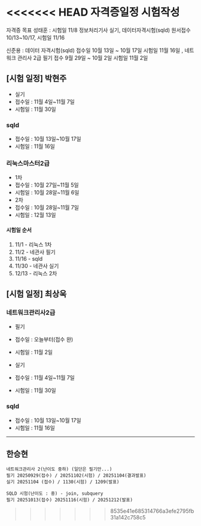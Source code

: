<<<<<<< HEAD
자격증일정 시험작성
=======

자격증 목표
성태훈 : 시험일 11/8 정보처리기사 실기, 데이터자격시험(sqld) 원서접수 10/13~10/17, 시험일 11/16


신준용 : 데이터 자격시험(sqld) 접수일 10월 13일 ~ 10월 17일 시험일 11월 16일 , 네트워크 관리사 2급 필기 접수 9월 29일 ~ 10월 2일    시험일 11월 2일



## [시험 일정] 박현주

- 실기
- 접수일 :  11월 4일~11월 7일
- 시험일 : 11월 30일

### sqld 
- 접수일 : 10월 13일~10월 17일
- 시험일 : 11월 16일

### 리눅스마스터2급 
- 1차
- 접수일 : 10월 27일~11월 5일
- 시험일 : 10월 28알~11월 6일
- 2차
- 접수일 : 10월 28일~11월 7일
- 시험일 : 12월 13일

#### 시험일 순서
1. 11/1 - 리눅스 1차
2. 11/2 - 네관사 필기
3. 11/16 - sqld 
4. 11/30 - 네관사 실기
5. 12/13 - 리눅스 2차



## [시험 일정] 최상욱

### 네트워크관리사2급
- 필기
- 접수일 : 오늘부터(접수 완)
- 시험일 : 11월 2일

- 실기
- 접수일 :  11월 4일~11월 7일
- 시험일 : 11월 30일

### sqld 
- 접수일 : 10월 13일~10월 17일
- 시험일 : 11월 16일
---


## 한승현 
    네트워크관리사 2(난이도 중하) (일단은 필기만...)
    필기 20250929(접수) / 20251102(시험) / 20251104(결과발표)
    실기 20251104 (접수) / 1130(시험) / 1209(발표)

    SQLD 시험(난이도 : 중) - join, subquery
    필기 20251013(접수) 20251116(시험) / 20251212(발표)   

    

>>>>>>> 8535e41e685314766a3efe2795fb31a142c758c5

